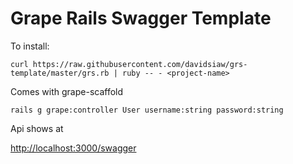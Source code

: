 # Grape Rails Swagger Template

To install:

`curl https://raw.githubusercontent.com/davidsiaw/grs-template/master/grs.rb | ruby -- - <project-name>`

Comes with grape-scaffold

`rails g grape:controller User username:string password:string`

Api shows at

[http://localhost:3000/swagger](http://localhost:3000/swagger)
